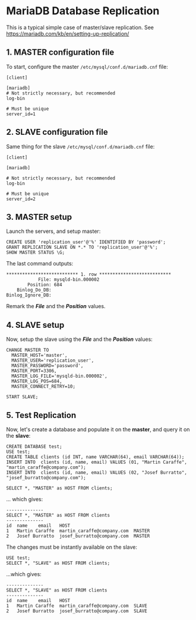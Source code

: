# MariaDB Database Replication

This is a typical simple case of master/slave replication. See https://mariadb.com/kb/en/setting-up-replication/

## 1. MASTER configuration file

To start, configure the master `/etc/mysql/conf.d/mariadb.cnf` file:
```
[client]

[mariadb]
# Not strictly necessary, but recommended
log-bin

# Must be unique
server_id=1
```

## 2. SLAVE configuration file

Same thing for the slave `/etc/mysql/conf.d/mariadb.cnf` file:
```
[client]

[mariadb]

# Not strictly necessary, but recommended
log-bin

# Must be unique
server_id=2
```

## 3. MASTER setup

Launch the servers, and setup master:
```
CREATE USER 'replication_user'@'%' IDENTIFIED BY 'password';
GRANT REPLICATION SLAVE ON *.* TO 'replication_user'@'%';
SHOW MASTER STATUS \G;
```

The last command outputs:
```
*************************** 1. row ***************************
            File: mysqld-bin.000002
        Position: 684
    Binlog_Do_DB:
Binlog_Ignore_DB:
```
Remark the ***File*** and the ***Position*** values.

## 4. SLAVE setup

Now, setup the slave using the ***File*** and the ***Position*** values:
```
CHANGE MASTER TO
  MASTER_HOST='master',
  MASTER_USER='replication_user',
  MASTER_PASSWORD='password',
  MASTER_PORT=3306,
  MASTER_LOG_FILE='mysqld-bin.000002',
  MASTER_LOG_POS=684,
  MASTER_CONNECT_RETRY=10;

START SLAVE;
```

## 5. Test Replication

Now, let's create a database and populate it on the **master**, and query it on the **slave**:
```
CREATE DATABASE test;
USE test;
CREATE TABLE clients (id INT, name VARCHAR(64), email VARCHAR(64));
INSERT INTO  clients (id, name, email) VALUES (01, "Martin Caraffe", "martin_caraffe@company.com");
INSERT INTO  clients (id, name, email) VALUES (02, "Josef Burratto", "josef_burratto@company.com");

SELECT *, "MASTER" as HOST FROM clients;
```
... which gives:
```
--------------
SELECT *, "MASTER" as HOST FROM clients
--------------
id	name	email	HOST
1	Martin Caraffe	martin_caraffe@company.com	MASTER
2	Josef Burratto	josef_burratto@company.com	MASTER
```

The changes must be instantly available on the slave:
```
USE test;
SELECT *, "SLAVE" as HOST FROM clients;
```
...which gives:
```
--------------
SELECT *, "SLAVE" as HOST FROM clients
--------------
id	name	email	HOST
1	Martin Caraffe	martin_caraffe@company.com	SLAVE
2	Josef Burratto	josef_burratto@company.com	SLAVE
```
